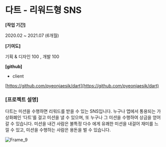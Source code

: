 # 다트 - 리워드형 SNS

**[작업 기간]** 

   2020.02 ~ 2021.07 (6개월)

**[기여도]**

  기획 & 디자인 100 , 개발 100

**[github]**

- client

[https://github.com/pyeonjaesik/dart](https://github.com/pyeonjaesik/dart)


### **[프로젝트 설명]**

  다트는 미션을 수행하면 리워드를 받을 수 있는 SNS입니다. 누구나 앱에서 통용되는 가상화폐인 ‘다트’를 걸고 미션을 낼 수 있으며, 또 누구나 그 미션을 수행하여 상금을 얻어갈 수 있습니다. 미션을 내건 사람은 불특정 다수 에게 유쾌한 미션을 내걸어 재미를 느낄 수 있고, 미션을 수행하는 사람은 용돈을 벌 수 있습니다.

![Frame_9](https://user-images.githubusercontent.com/38762911/213627385-5a00a4a5-1974-47ed-a8c8-7266f84cbb07.png)
